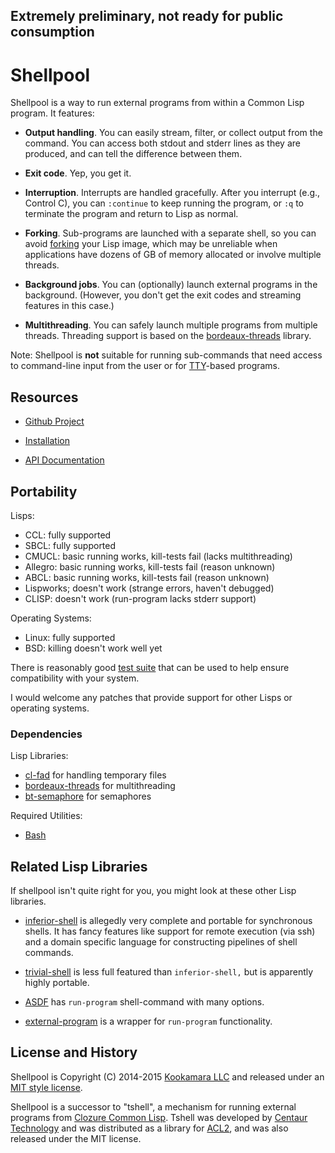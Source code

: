 ## Extremely preliminary, not ready for public consumption

Shellpool
=========

Shellpool is a way to run external programs from within a Common Lisp
program.  It features:

 - **Output handling**.  You can easily stream, filter, or collect output from
   the command.  You can access both stdout and stderr lines as they are
   produced, and can tell the difference between them.

 - **Exit code**.  Yep, you get it.

 - **Interruption**.  Interrupts are handled gracefully.  After you interrupt
   (e.g., Control C), you can `:continue` to keep running the program, or `:q`
   to terminate the program and return to Lisp as normal.

 - **Forking**.  Sub-programs are launched with a separate shell, so you can
   avoid [forking](http://en.wikipedia.org/wiki/Fork_%28operating_system%29)
   your Lisp image, which may be unreliable when applications have dozens of GB
   of memory allocated or involve multiple threads.

 - **Background jobs**.  You can (optionally) launch external programs in the
   background.  (However, you don't get the exit codes and streaming features
   in this case.)

 - **Multithreading**.  You can safely launch multiple programs from multiple
   threads.  Threading support is based on the
   [bordeaux-threads](http://common-lisp.net/project/bordeaux-threads/)
   library.

Note: Shellpool is **not** suitable for running sub-commands that need access
to command-line input from the user or for
[TTY](https://en.wikipedia.org/wiki/Terminal_emulator)-based programs.


## Resources

 - [Github Project](https://github.com/jaredcdavis/shellpool)

 - [Installation](INSTALL.md)

 - [API Documentation](DOC.md)


## Portability

Lisps:

 - CCL: fully supported
 - SBCL: fully supported
 - CMUCL: basic running works, kill-tests fail (lacks multithreading)
 - Allegro: basic running works, kill-tests fail (reason unknown)
 - ABCL: basic running works, kill-tests fail (reason unknown)
 - Lispworks; doesn't work (strange errors, haven't debugged)
 - CLISP: doesn't work (run-program lacks stderr support)

Operating Systems:

 - Linux: fully supported
 - BSD: killing doesn't work well yet

There is reasonably good [test suite](test/) that can be used to help ensure
compatibility with your system.

I would welcome any patches that provide support for other Lisps or operating
systems.


### Dependencies

Lisp Libraries:

  - [cl-fad](http://weitz.de/cl-fad/) for handling temporary files
  - [bordeaux-threads](http://common-lisp.net/project/bordeaux-threads/) for multithreading
  - [bt-semaphore](https://github.com/rmoritz/bt-semaphore) for semaphores

Required Utilities:

  - [Bash](https://www.gnu.org/software/bash/)


## Related Lisp Libraries

If shellpool isn't quite right for you, you might look at these other Lisp
libraries.

 - [inferior-shell](http://common-lisp.net/projects/qitab/) is allegedly very
   complete and portable for synchronous shells.  It has fancy features like
   support for remote execution (via ssh) and a domain specific language for
   constructing pipelines of shell commands.

 - [trivial-shell](http://common-lisp.net/project/trivial-shell/) is less full
   featured than `inferior-shell,` but is apparently highly portable.

 - [ASDF](http://common-lisp.net/project/asdf/asdf.html) has `run-program`
   shell-command with many options.

 - [external-program](https://github.com/sellout/external-program) is a wrapper
   for `run-program` functionality.


## License and History

Shellpool is Copyright (C) 2014-2015 [Kookamara LLC](http://www.kookamara.com/)
and released under an [MIT style license](LICENSE).

Shellpool is a successor to "tshell", a mechanism for running external programs
from [Clozure Common Lisp](http://ccl.clozure.com/).  Tshell was developed by
[Centaur Technology](http://www.centtech.com/) and was distributed as a library
for [ACL2](http://www.cs.utexas.edu/users/moore/acl2), and was also released
under the MIT license.
